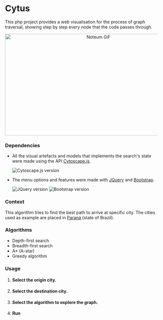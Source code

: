 # Cytus
This php project provides a web visualisation for the process of graph traversal, showing step by step every node that the code passes through.  
<p align="center">
    
    
<img src="https://user-images.githubusercontent.com/33498293/81461445-3b9ad400-9182-11ea-8787-2ac7b04dcad3.gif" width="600" height="336" alt="Noteum GiF">

</p>

### Dependencies 

* All the visual artefacts and models that implements the search's state were made using the API [Cytoscape.js](http://js.cytoscape.org). 
    
    ![Cytoscape.js version](https://img.shields.io/badge/Cytoscape-v3.5.1-yellow)

* The menu options and features were made with [JQuery](https://jquery.com/) and [Bootstrap](https://getbootstrap.com/).

    ![JQuery version](https://img.shields.io/badge/JQuery-v3.3.1-green)
    ![Bootstrap version](https://img.shields.io/badge/Bootstrap-v4.0.0-blueviolet)

### Context 
This algorithm tries to find the best path to arrive at specific city. The cities used as example are placed in [Paraná](https://www.google.com.br/maps/@-25.7148899,-50.0905473,9.5z) (state of Brazil).

### Algorithms 
* Depth-first search
* Breadth-first search
* A* (A-star)
* Greedy algorithm

### Usage
1. #### Select the origin city.
1. #### Select the destination city.
1. #### Select the algorithm to explore the graph.
1. #### Run
